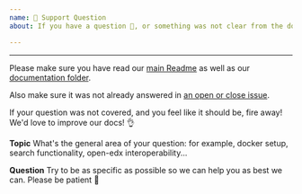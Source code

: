 ```yaml
---
name: 🤗 Support Question
about: If you have a question 💬, or something was not clear from the docs!

---
```


<!-- ^ Click "Preview" for a nicer view! ^
We primarily use GitHub as an issue tracker. If however you're encountering an issue not covered in the docs, we may be able to help! -->

---

Please make sure you have read our [main Readme](https://github.com/openfun/clearboard) as well as our [documentation folder](https://github.com/openfun/clearboard/tree/master/docs).

Also make sure it was not already answered in [an open or close issue](https://github.com/openfun/clearboard/issues).

If your question was not covered, and you feel like it should be, fire away! We'd love to improve our docs! 👌

**Topic**
What's the general area of your question: for example, docker setup, search functionality, open-edx interoperability...

**Question**
Try to be as specific as possible so we can help you as best we can. Please be patient 🙏
